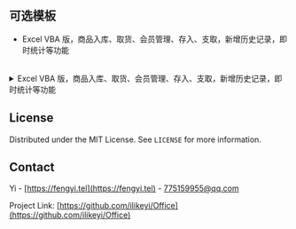 可选模板
-
 * Excel VBA 版，商品入库、取货、会员管理、存入、支取，新增历史记录，即时统计等功能
<br>

<details>
  <summary>Excel VBA 版，商品入库、取货、会员管理、存入、支取，新增历史记录，即时统计等功能</summary>
  <h1>Excel VBA 版，商品入库、取货、会员管理、存入、支取，新增历史记录，即时统计等功能</h1>

操作演示

[哔哩哔哩](https://www.bilibili.com/video/BV1Mc411i7GF) | [西瓜视频](https://www.ixigua.com/7308814306693513728) | [腾讯视频](https://v.qq.com/x/page/u3531u10ns8.html) | [Youtube](https://youtu.be/tRwT80LVngY)

主要功能：
```
    商品
      · 支持 40 项商品管理
      · 设置可用商品后，隐藏会员详细信息、历史记录里未使用的商品
      · 有同等价位时，你难道不会当他为同一商品吗？

    入库取货
      · 入库：新增后，在设置界面可查看统计
      · 取货：盘点时冲正及快速取货，在设置界面可查看统计
     A 软件销售 666 件，B 软件销售 333，你不会添加二条取货 666、333 吗？这不就统计其它平台的数据了？

    会员
     · 可添加：姓氏、名字、性别、身份证号码、年龄、电话、Email、家庭住址、备注等和删除
     · 可选隐藏不常用的：身份证号码、年龄、Email、家庭住址等    
     · 设置新增会员添加界面：校验必填项
     · Ctrl+Shift + A：历史记录 - 新增，自动填寄存
     · Ctrl+Shift + Q：历史记录 - 新增，自动填支取

    员工
     · 设置员工姓名、联系电话
     · 设置首选员工，设置后，自动填充到所有员工列表  

    历史记录
     · 选择了会员后：点新增存入或支取后自动新增到历史记录
     · 选择了会员后：快捷方式，快速新增时自动填存入和寄存

    打开表
     · 重置新增商品入库取货、新增会员、错误信息等内容

    选择表
     · 自动添加热键、清除热键、清空错误列表等信息
     · 自动填充首选员工

    安全
     · 新增“商品入库取货”、“新增会员”后，自动插入公式和数据校验，初始化功能。
```

先决条件
```
    · 可选使用 Office 365、Office 2024、Office 2021、Office 2009 或支持自动插入新行时继承上行公式的办公软件
    · 必须支持 VBA 宏版本的办公软件
    · 协作：建议您使用 OneDrive，将 Latest.xlsm 存储到网盘里，其它终端设备可直接同步操作
      使用 iPad、IOS、Android 等终端，安装 Microsoft Excel 办公软件即可享受协作
```

使用须知
```
    · 前往 https://github.com/ilikeyi/Office 或 [https://fengyi.tel/go/storage](https://fengyi.tel/go/storage) 下载后，
    1、点击文件右键，选择属性，解除文件锁定
    2、启用编辑
    3、启用内容
    4、启用 VBA 宏功能
```
</details>


## License

Distributed under the MIT License. See `LICENSE` for more information.


## Contact

Yi - [https://fengyi.tel](https://fengyi.tel) - 775159955@qq.com

Project Link: [https://github.com/ilikeyi/Office](https://github.com/ilikeyi/Office)
